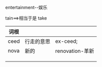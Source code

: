 entertainment--娱乐

tain==>相当于是 take



| 词根 |            |                 |
| ---- | ---------- | --------------- |
| ceed | 行走的意思 | ex-ceed;        |
| nova | 新的       | renovation-革新 |
|      |            |                 |
|      |            |                 |
|      |            |                 |

